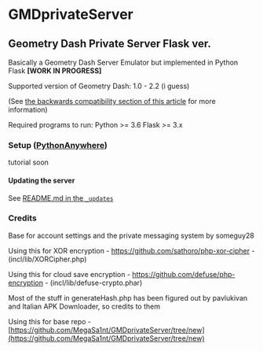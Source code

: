 # GMDprivateServer
## Geometry Dash Private Server Flask ver.
Basically a Geometry Dash Server Emulator but implemented in Python Flask **[WORK IN PROGRESS]**

Supported version of Geometry Dash: 1.0 - 2.2 (i guess)

(See [the backwards compatibility section of this article](https://github.com/Cvolton/GMDprivateServer/wiki/Deliberate-differences-from-real-GD) for more information)

Required programs to run:
Python >= 3.6
Flask >= 3.x

### Setup ([PythonAnywhere](https://www.pythonanywhere.com/))
tutorial soon

#### Updating the server
See [README.md in the `_updates`](_updates/README.md)

### Credits
Base for account settings and the private messaging system by someguy28

Using this for XOR encryption - https://github.com/sathoro/php-xor-cipher - (incl/lib/XORCipher.php)

Using this for cloud save encryption - https://github.com/defuse/php-encryption - (incl/lib/defuse-crypto.phar)

Most of the stuff in generateHash.php has been figured out by pavlukivan and Italian APK Downloader, so credits to them

Using this for base repo - [https://github.com/MegaSa1nt/GMDprivateServer/tree/new](https://github.com/MegaSa1nt/GMDprivateServer/tree/new)
